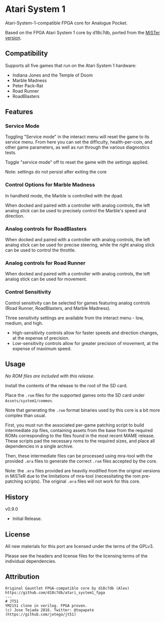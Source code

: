 # Atari System 1

Atari-System-1-compatible FPGA core for Analogue Pocket.

Based on the FPGA Atari System 1 core by d18c7db, ported from the [MiSTer version](https://github.com/MiSTer-devel/Arcade-Atari-system1_MiSTer).

## Compatibility

Supports all five games that run on the Atari System 1 hardware:

* Indiana Jones and the Temple of Doom
* Marble Madness
* Peter Pack-Rat
* Road Runner
* RoadBlasters

## Features

### Service Mode

Toggling "Service mode" in the interact menu will reset the game to its service menu.  From here you can set the difficulty, health-per-coin, and other game parameters, as well as run through the various diagnostics tests.

Toggle "service mode" off to reset the game with the settings applied.  

Note: settings do not persist after exiting the core

### Control Options for Marble Madness

In handheld mode, the Marble is controlled with the dpad.

When docked and paired with a controller with analog controls, the left analog stick can be used to precisely control the Marble's speed and direction.

### Analog controls for RoadBlasters

When docked and paired with a controller with analog controls, the left analog stick can be used for precise steering, while the right analog stick can be used to control the throttle.

### Analog controls for Road Runner

When docked and paired with a controller with analog controls, the left analog stick can be used for movement. 

### Control Sensitivity

Control sensitivity can be selected for games featuring analog controls (Road Runner, RoadBlasters, and Marble Madness).  

Three sensitivity settings are available from the interact menu - low, medium, and high.  

- High-sensitivity controls allow for faster speeds and direction changes, at the expense of precision. 
- Low-sensitivity controls allow for greater precision of movement, at the expense of maximum speed.

## Usage

*No ROM files are included with this release.*  

Install the contents of the release to the root of the SD card.

Place the `.rom` files for the supported games onto the SD card under `Assets/system1/common`.

Note that generating the `.rom` format binaries used by this core is a bit more complex than usual.

First, you must run the associated per-game patching script to build intermediate zip files, containing assets from the base from the required ROMs corresponding to the files found in the most recent MAME release. These scripts pad the necessary roms to the required sizes, and place all dependencies in a single archive.

Then, these intermediate files can be processed using mra-tool with the provided `.mra` files to generate the correct `.rom` files accepted by the core.  

Note: the `.mra` files provided are heaviliy modified from the original versions in MiSTeR due to the limitations of mra-tool (necessitating the rom pre-patching scripts). The original `.mra` files will not work for this core.

## History

v0.9.0
* Initial Release.

## License

All new materials for this port are licensed under the terms of the GPLv3.

Please see the headers and license files for the licensing terms of the individual dependencies.

## Attribution

```
Original Gauntlet FPGA-compatible core by d18c7db (Alex)
https://github.com/d18c7db/atari_system1_fpga
---
# JT51
YM2151 clone in verilog. FPGA proven.
(c) Jose Tejada 2016. Twitter: @topapate
(https://github.com/jotego/jt51)
```
